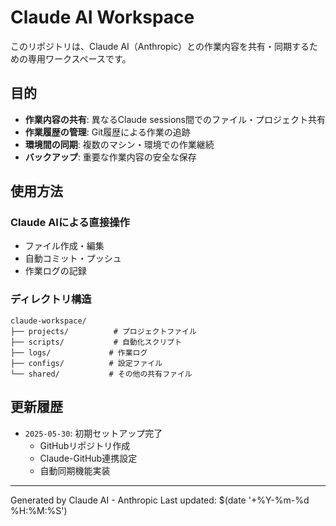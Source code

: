 # Claude AI Workspace

このリポジトリは、Claude AI（Anthropic）との作業内容を共有・同期するための専用ワークスペースです。

## 目的

- **作業内容の共有**: 異なるClaude sessions間でのファイル・プロジェクト共有
- **作業履歴の管理**: Git履歴による作業の追跡
- **環境間の同期**: 複数のマシン・環境での作業継続
- **バックアップ**: 重要な作業内容の安全な保存

## 使用方法

### Claude AIによる直接操作
- ファイル作成・編集
- 自動コミット・プッシュ
- 作業ログの記録

### ディレクトリ構造
```
claude-workspace/
├── projects/          # プロジェクトファイル
├── scripts/           # 自動化スクリプト
├── logs/             # 作業ログ
├── configs/          # 設定ファイル
└── shared/           # その他の共有ファイル
```

## 更新履歴

- `2025-05-30`: 初期セットアップ完了
  - GitHubリポジトリ作成
  - Claude-GitHub連携設定
  - 自動同期機能実装

---
Generated by Claude AI - Anthropic
Last updated: $(date '+%Y-%m-%d %H:%M:%S') 